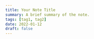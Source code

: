 ```yaml
---
title: Your Note Title
summary: A brief summary of the note.
tags: [tag1, tag2]
date: 2022-01-12
draft: false
---
```


